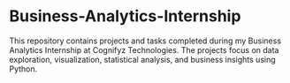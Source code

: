 # Business-Analytics-Internship
This repository contains projects and tasks completed during my Business Analytics Internship at Cognifyz Technologies.
The projects focus on data exploration, visualization, statistical analysis, and business insights using Python.
